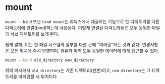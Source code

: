 # mount

`mount --bind` 또는 `bind mount`는 리눅스에서 제공하는 기능으로 한 디렉토리를 다른 디렉토리에 연결(bind)하는데 사용된다. 이렇게 연결된 디렉토리들은 모두 동일한 파일과 서브 디렉토리를 보게 된다.

쉽게 말해, 이는 한 파일 시스템의 일부를 다른 곳에 "미러링"하는 것과 같다. 변경사항은 모든 위치에 즉시 반영되며, 원본과 미러 모두 동일한 데이터에 대해 접근할 수 있다.

```bash
mount --bind old_directory new_directory
```
위의 예시에서 `old_directory`는 기존 디렉토리(원본)이고, `new_directory`는 그 디렉토리를 미러링할 새 위치이다.